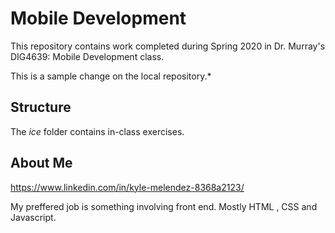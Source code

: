 # Mobile Development
This repository contains work completed during Spring 2020 in Dr. Murray's DIG4639: Mobile Development class.


This is a sample change 
on the local repository.*

## Structure
The *ice* folder contains in-class exercises. 

## About Me
https://www.linkedin.com/in/kyle-melendez-8368a2123/

My preffered job is something involving front end. Mostly HTML , CSS and Javascript.